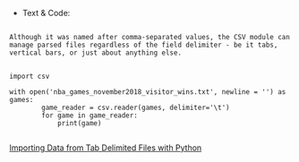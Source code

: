 - Text & Code:

```

Although it was named after comma-separated values, the CSV module can manage parsed files regardless of the field delimiter - be it tabs, vertical bars, or just about anything else.

```


```

import csv

with open('nba_games_november2018_visitor_wins.txt', newline = '') as games:
    	game_reader = csv.reader(games, delimiter='\t')
    	for game in game_reader:
    		print(game)


```

[Importing Data from Tab Delimited Files with Python](https://www.pluralsight.com/guides/importing-data-from-tab-delimited-files-with-python)
